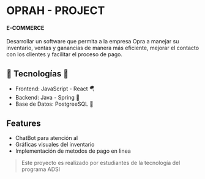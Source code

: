 # OPRAH - PROJECT
#### E-COMMERCE 

Desarrollar un software que permita a la empresa Opra a  manejar su inventario, ventas y ganancias de manera más eficiente, mejorar el contacto con los clientes y facilitar el proceso de pago.

## 💫 Tecnologías 💫
- Frontend: JavaScript - React 🪂
- Backend: Java - Spring 🎯
- Base de Datos: PostgreeSQL 🐘
## Features

- ChatBot para atención al 
- Gráficas visuales del inventario 
- Implementación de metodos de pago en linea 


> Este proyecto es realizado por estudiantes de la tecnología del programa ADSI
